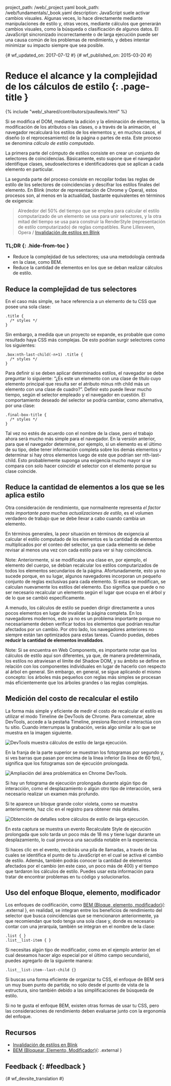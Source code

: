 project_path: /web/_project.yaml book_path: /web/fundamentals/_book.yaml description: JavaScript suele activar cambios visuales. Algunas veces, lo hace directamente mediante manipulaciones de estilo y, otras veces, mediante cálculos que generarán cambios visuales, como la búsqueda o clasificación de algunos datos. El JavaScript sincronizado incorrectamente o de larga ejecución puede ser una causa común de los problemas de rendimiento, y debes intentar minimizar su impacto siempre que sea posible.

{# wf_updated_on: 2017-07-12 #} {# wf_published_on: 2015-03-20 #}

# Reduce el alcance y la complejidad de los cálculos de estilo {: .page-title }

{% include "web/_shared/contributors/paullewis.html" %}

Si se modifica el DOM, mediante la adición y la eliminación de elementos, la modificación de los atributos o las clases, o a través de la animación, el navegador recalculará los estilos de los elementos y, en muchos casos, el diseño (o el reprocesamiento) de la página o partes de esta. Este proceso se denomina *cálculo de estilo computado*.

La primera parte del cómputo de estilos consiste en crear un conjunto de selectores de coincidencias. Básicamente, esto supone que el navegador identifique clases, seudoselectores e identificadores que se aplican a cada elemento en particular.

La segunda parte del proceso consiste en recopilar todas las reglas de estilo de los selectores de coincidencias y descifrar los estilos finales del elemento. En Blink (motor de representación de Chrome y Opera), estos procesos son, al menos en la actualidad, bastante equivalentes en términos de exigencia:

> Alrededor del 50% del tiempo que se emplea para calcular el estilo computarizado de un elemento se usa para unir selectores, y la otra mitad del tiempo se usa para construir la RenderStyle (representación de estilo computarizado) de reglas compatibles. Rune Lillesveen, Opera / [Invalidación de estilos en Blink](https://docs.google.com/document/d/1vEW86DaeVs4uQzNFI5R-_xS9TcS1Cs_EUsHRSgCHGu8/view)

### TL;DR {: .hide-from-toc }

* Reduce la complejidad de tus selectores; usa una metodología centrada en la clase, como BEM.
* Reduce la cantidad de elementos en los que se deban realizar cálculos de estilo.

## Reduce la complejidad de tus selectores

En el caso más simple, se hace referencia a un elemento de tu CSS que posee una sola clase:

    .title {
      /* styles */
    }
    

Sin embargo, a medida que un proyecto se expande, es probable que como resultado haya CSS más complejas. De esto podrían surgir selectores como los siguientes:

    .box:nth-last-child(-n+1) .title {
      /* styles */
    }
    

Para definir si se deben aplicar determinados estilos, el navegador se debe preguntar lo siguiente: “¿Es este un elemento con una clase de título cuyo elemento principal que resulta ser el atributo minus nth child más un elemento con una clase de cuadro?”. Definir esto puede llevar mucho tiempo, según el selector empleado y el navegador en cuestión. El comportamiento deseado del selector se podría cambiar, como alternativa, por una clase:

    .final-box-title {
      /* styles */
    }
    

Tal vez no estés de acuerdo con el nombre de la clase, pero el trabajo ahora será mucho más simple para el navegador. En la versión anterior, para que el navegador determine, por ejemplo, si un elemento es el último de su tipo, debe tener información completa sobre los demás elementos y determinar si hay otros elementos luego de este que podrían ser nth-last-child. Esto probablemente suponga una exigencia mucho mayor si se compara con solo hacer coincidir el selector con el elemento porque su clase coincide.

## Reduce la cantidad de elementos a los que se les aplica estilo

Otra consideración de rendimiento, que normalmente representa *el factor más importante para muchas actualizaciones de estilo*, es el volumen verdadero de trabajo que se debe llevar a cabo cuando cambia un elemento.

En términos generales, la peor situación en términos de exigencia al calcular el estilo computado de los elementos es la cantidad de elementos multiplicados por el conteo del selector, ya que cada elemento se debe revisar al menos una vez con cada estilo para ver si hay coincidencia.

Note: Anteriormente, si se modificaba una clase en, por ejemplo, el elemento del cuerpo, se debían recalcular los estilos computarizados de todos los elementos secundarios de la página. Afortunadamente, esto ya no sucede porque, en su lugar, algunos navegadores incorporan un pequeño conjunto de reglas exclusivas para cada elemento. Si estas se modifican, se calculan nuevamente los estilos del elemento. Eso significa que puede o no ser necesario recalcular un elemento según el lugar que ocupa en el árbol y de lo que se cambió específicamente.

A menudo, los cálculos de estilo se pueden dirigir directamente a unos pocos elementos en lugar de invalidar la página completa. En los navegadores modernos, esto ya no es un problema importante porque no necesariamente deben verificar todos los elementos que podrían resultar afectados por un cambio. Por otro lado, los navegadores anteriores no siempre están tan optimizados para estas tareas. Cuando puedas, debes **reducir la cantidad de elementos invalidados**.

Note: Si se encuentra en Web Components, es importante notar que los cálculos de estilo aquí son diferentes, ya que, de manera predeterminada, los estilos no atraviesan el límite del Shadow DOM, y su ámbito se define en relación con los componentes individuales en lugar de hacerlo con respecto al árbol en general. Sin embargo, en general, se sigue aplicando el mismo concepto: los árboles más pequeños con reglas más simples se procesan más eficientemente que los árboles grandes o las reglas complejas.

## Medición del costo de recalcular el estilo

La forma más simple y eficiente de medir el costo de recalcular el estilo es utilizar el modo Timeline de DevTools de Chrome. Para comenzar, abre DevTools, accede a la pestaña Timeline, presiona Record e interactúa con tu sitio. Cuando interrumpas la grabación, verás algo similar a lo que se muestra en la imagen siguiente.

<img src="images/reduce-the-scope-and-complexity-of-style-calculations/long-running-style.jpg"  alt="DevTools muestra cálculos de estilo de larga ejecución." />

En la franja de la parte superior se muestran los fotogramas por segundo y, si ves barras que pasan por encima de la línea inferior (la línea de 60 fps), significa que los fotogramas son de ejecución prolongada.

<img src="images/reduce-the-scope-and-complexity-of-style-calculations/frame-selection.jpg"  alt="Ampliación del área problemática en Chrome DevTools." />

Si hay un fotograma de ejecución prolongada durante algún tipo de interacción, como el desplazamiento o algún otro tipo de interacción, será necesario realizar un examen más profundo.

Si te aparece un bloque grande color violeta, como se muestra anteriormente, haz clic en el registro para obtener más detalles.

<img src="images/reduce-the-scope-and-complexity-of-style-calculations/style-details.jpg"  alt="Obtención de detalles sobre cálculos de estilo de larga ejecución." />

En esta captura se muestra un evento Recalculate Style de ejecución prolongada que solo tarda un poco más de 18 ms y tiene lugar durante un desplazamiento, lo cual provoca una sacudida notable en la experiencia.

Si haces clic en el evento, recibirás una pila de llamadas, a través de las cuales se identifica el punto de tu JavaScript en el cual se activa el cambio de estilo. Además, también podrás conocer la cantidad de elementos afectados por el cambio (en este caso, un poco más de 400) y el tiempo que tardaron los cálculos de estilo. Puedes usar esta información para tratar de encontrar problemas en tu código y solucionarlos.

## Uso del enfoque Bloque, elemento, modificador

Los enfoques de codificación, como [BEM (Bloque, elemento, modificador)](https://bem.info/){: .external }, en realidad, se integran entre los beneficios de rendimiento del selector que busca coincidencias que se mencionaron anteriormente, ya que recomiendan que todo tenga una sola clase y, donde es necesario contar con una jerarquía, también se integran en el nombre de la clase:

    .list { }
    .list__list-item { }
    

Si necesitas algún tipo de modificador, como en el ejemplo anterior (en el cual deseamos hacer algo especial por el último campo secundario), puedes agregarlo de la siguiente manera:

    .list__list-item--last-child {}
    

Si buscas una forma eficiente de organizar tu CSS, el enfoque de BEM será un muy buen punto de partida; no solo desde el punto de vista de la estructura, sino también debido a las simplificaciones de búsqueda de estilo.

Si no te gusta el enfoque BEM, existen otras formas de usar tu CSS, pero las consideraciones de rendimiento deben evaluarse junto con la ergonomía del enfoque.

## Recursos

* [Invalidación de estilos en Blink](https://docs.google.com/document/d/1vEW86DaeVs4uQzNFI5R-_xS9TcS1Cs_EUsHRSgCHGu8/edit)
* [BEM (Bloquear, Elemento, Modificador)](https://bem.info/){: .external }

## Feedback {: #feedback }

{# wf_devsite_translation #}